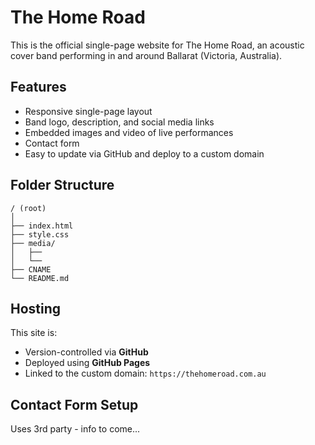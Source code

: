 # The Home Road

This is the official single-page website for The Home Road, an acoustic cover band performing in and around Ballarat (Victoria, Australia).

## Features

- Responsive single-page layout
- Band logo, description, and social media links
- Embedded images and video of live performances
- Contact form
- Easy to update via GitHub and deploy to a custom domain

## Folder Structure

```
/ (root)
│
├── index.html
├── style.css
├── media/
│   ├──
│   └──
├── CNAME
└── README.md
```

## Hosting

This site is:

- Version-controlled via **GitHub**
- Deployed using **GitHub Pages**
- Linked to the custom domain: `https://thehomeroad.com.au`

## Contact Form Setup

Uses 3rd party - info to come...
